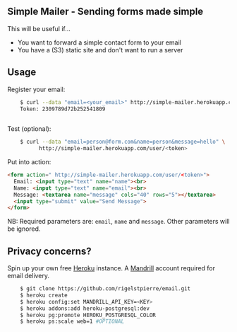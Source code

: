 Simple Mailer - Sending forms made simple
----------------------------------------

This will be useful if...

* You want to forward a simple contact form to your email
* You have a (S3) static site and don't want to run a server

Usage
-----

Register your email:

```bash
    $ curl --data "email=<your_email>" http://simple-mailer.herokuapp.com/register
    Token: 2309789d72b252541809
    
```

Test (optional):

```bash
    $ curl --data "email=person@form.com&name=person&message=hello" \
          http://simple-mailer.herokuapp.com/user/<token>
```

Put into action:

```html
<form action=" http://simple-mailer.herokuapp.com/user/<token>">
  Email: <input type="text" name="name"><br>
  Name: <input type="text" name="email"><br>
  Message: <textarea name="message" cols="40" rows="5"></textarea>
  <input type="submit" value="Send Message">
</form> 
```

NB: Required parameters are: `email`, `name` and `message`. Other parameters will be ignored.

Privacy concerns?
-----------------

Spin up your own free [Heroku](http://www.heroku.com) instance. A [Mandrill](http://mandrill.com) account required for email delivery.

```bash
    $ git clone https://github.com/rigelstpierre/email.git
    $ heroku create
    $ heroku config:set MANDRILL_API_KEY=<KEY>
    $ heroku addons:add heroku-postgresql:dev
    $ heroku pg:promote HEROKU_POSTGRESQL_COLOR
    $ heroku ps:scale web=1 #OPTIONAL
```

